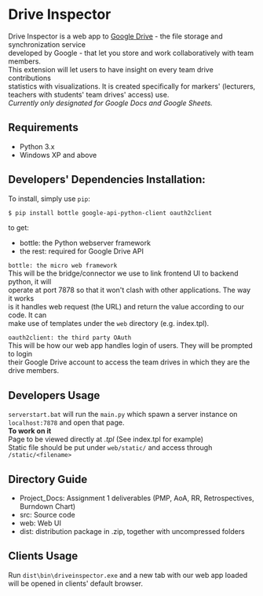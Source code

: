 # Drive Inspector  
   
Drive Inspector is a web app to [Google Drive](https://www.google.com/drive/) - the file storage and synchronization service  
developed by Google - that let you store and work collaboratively with team members.  
This extension will let users to have insight on every team drive contributions  
statistics with visualizations. It is created specifically for markers' (lecturers, teachers with students' team drives' access) use.  
*Currently only designated for Google Docs and Google Sheets.*  
  
## Requirements  
- Python 3.x
- Windows XP and above  
  
## Developers' Dependencies Installation:  
To install, simply use `pip`:  

```bash
$ pip install bottle google-api-python-client oauth2client
```
 to get:  
- bottle: the Python webserver framework  
- the rest: required for Google Drive API
  
`bottle: the micro web framework`  
This will be the bridge/connector we use to link frontend UI to backend python, it will  
 operate at port 7878 so that it won't clash with other applications. The way it works  
 is it handles web request (the URL) and return the value according to our code. It can  
 make use of templates under the `web` directory (e.g. index.tpl).  
  
`oauth2client: the third party OAuth`  
This will be how our web app handles login of users. They will be prompted to login  
their Google Drive account to access the team drives in which they are the drive members.  
  
## Developers Usage  
`serverstart.bat` will run the `main.py` which spawn a server instance on `localhost:7878` and open that page.  
**To work on it**  
Page to be viewed directly at *.tpl* (See index.tpl for example)  
Static file should be put under `web/static/` and access through `/static/<filename>`
  
## Directory Guide

- Project_Docs: Assignment 1 deliverables (PMP, AoA, RR, Retrospectives, Burndown Chart)
- src: Source code
- web: Web UI  
- dist: distribution package in .zip, together with uncompressed folders
  
## Clients Usage  
Run `dist\bin\driveinspector.exe` and a new tab with our web app loaded will be opened in clients' default browser.
